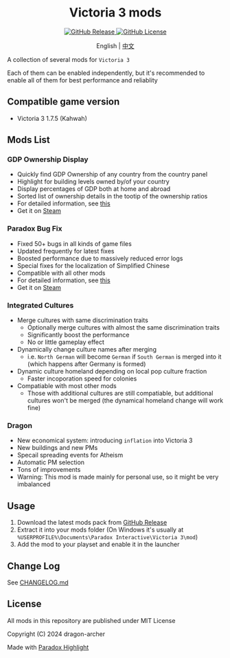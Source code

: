 <h1 align="center">Victoria 3 mods</h1>

<p align="center">
	<a href="https://github.com/dragon-archer/vic3-mods/releases/latest">
		<img src="https://img.shields.io/github/v/release/dragon-archer/vic3-mods" alt="GitHub Release">
	</a>
	<a href="https://github.com/dragon-archer/vic3-mods/blob/main/LICENSE">
		<img src="https://img.shields.io/github/license/dragon-archer/vic3-mods" alt="GitHub License">
	</a>
</p>

<p align="center">English | <a href="README.zh.md">中文</a></p>

A collection of several mods for `Victoria 3`

Each of them can be enabled independently, but it's recommended to enable all of them for best performance and reliablity

## Compatible game version

- Victoria 3 1.7.5 (Kahwah)

## Mods List

### GDP Ownership Display

- Quickly find GDP Ownership of any country from the country panel
- Highlight for building levels owned by/of your country
- Display percentages of GDP both at home and abroad
- Sorted list of ownership details in the tootip of the ownership ratios
- For detailed information, see [this](GDP%20Ownership%20Display/README.md)
- Get it on [Steam](https://steamcommunity.com/sharedfiles/filedetails/?id=3290552216)

### Paradox Bug Fix

- Fixed 50+ bugs in all kinds of game files
- Updated frequently for latest fixes
- Boosted performance due to massively reduced error logs
- Special fixes for the localization of Simplified Chinese
- Compatible with all other mods
- For detailed information, see [this](Paradox%20Bug%20Fix/README.md)
- Get it on [Steam](https://steamcommunity.com/sharedfiles/filedetails/?id=3277665729)

### Integrated Cultures

- Merge cultures with same discrimination traits
	- Optionally merge cultures with almost the same discrimination traits
	- Significantly boost the performance
	- No or little gameplay effect
- Dynamically change culture names after merging
	- i.e. `North German` will become `German` if `South German` is merged into it (which happens after Germany is formed)
- Dynamic culture homeland depending on local pop culture fraction
	- Faster incoporation speed for colonies
- Compatiable with most other mods
	- Those with additional cultures are still compatiable, but additional cultures won't be merged (the dynamical homeland change will work fine)

### Dragon

- New economical system: introducing `inflation` into Victoria 3
- New buildings and new PMs
- Specail spreading events for Atheism
- Automatic PM selection
- Tons of improvements
- Warning: This mod is made mainly for personal use, so it might be very imbalanced

## Usage

1. Download the latest mods pack from [GitHub Release](https://github.com/dragon-archer/vic3-mods/releases/latest)
2. Extract it into your mods folder (On Windows it's usually at `%USERPROFILE%\Documents\Paradox Interactive\Victoria 3\mod`)
3. Add the mod to your playset and enable it in the launcher


## Change Log

See [CHANGELOG.md](CHANGELOG.md)

## License

All mods in this repository are published under MIT License

Copyright (C) 2024 dragon-archer

Made with [Paradox Highlight](https://github.com/dragon-archer/paradox-highlight.git)
